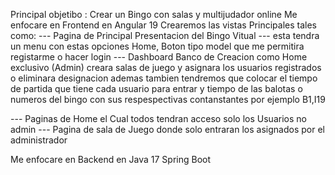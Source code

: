 Principal objetibo :  Crear un Bingo con salas y multijudador online
Me enfocare en Frontend en Angular 19
Crearemos las vistas Principales tales como:
--- Pagina de Principal Presentacion del Bingo Vitual
--- esta tendra un menu con estas opciones Home, Boton tipo model que me   permitira registarme o hacer login
--- Dashboard Banco de Creacion como Home exclusivo (Admin) creara salas de juego y asignara los usuarios registrados o eliminara designacion ademas tambien tendremos que colocar el tiempo de partida que tiene cada usuario para entrar y tiempo de las balotas o numeros del bingo con sus respespectivas contanstantes por ejemplo B1,I19

--- Paginas de Home el Cual todos tendran acceso solo los Usuarios no admin
--- Pagina de sala de Juego donde solo entraran los asignados por el administrador

Me enfocare en Backend en Java 17 Spring Boot 